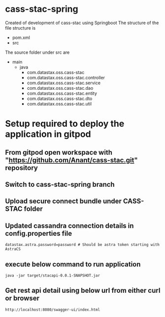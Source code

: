 # cass-stac-spring
Created of development of cass-stac using Springboot
The structure of the file structure is
 - pom.xml
 - src

The source folder under src are
 - main
   - java
     - com.datastax.oss.cass-stac
     - com.datastax.oss.cass-stac.controller
     - com.datastax.oss.cass-stac.service
     - com.datastax.oss.cass-stac.dao
     - com.datastax.oss.cass-stac.entity
     - com.datastax.oss.cass-stac.dto
     - com.datastax.oss.cass-stac.util


# Setup required to deploy the application in gitpod
 ## From gitpod open workspace with "https://github.com/Anant/cass-stac.git" repository
 ## Switch to cass-stac-spring branch
 ## Upload secure connect bundle under CASS-STAC folder
 ## Updated cassandra connection details in config.properties file
	datastax.astra.password=password # Should be astra token starting with AstraCS
 ## execute below command to run application
	java -jar target/stacapi-0.0.1-SNAPSHOT.jar
 ## Get rest api detail using below url from either curl or browser
	http://localhost:8080/swagger-ui/index.html
